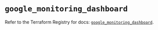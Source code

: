 # `google_monitoring_dashboard`

Refer to the Terraform Registry for docs: [`google_monitoring_dashboard`](https://registry.terraform.io/providers/hashicorp/google-beta/6.39.0/docs/resources/google_monitoring_dashboard).
